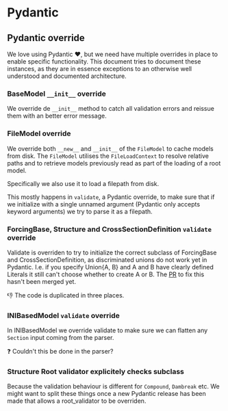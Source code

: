 # Pydantic

## Pydantic override
We love using Pydantic :heart:, but we need have multiple overrides in place to enable specific functionality.
This document tries to document these instances, as they are in essence exceptions to an otherwise
well understood and documented architecture.

### BaseModel `__init__` override
We override de `__init__` method to catch all validation errors and reissue them with an better error message.

### FileModel override
We override both `__new__` and `__init__` of the `FileModel` to cache models from disk.
The `FileModel` utilises the `FileLoadContext` to resolve relative paths and to retrieve
models previously read as part of the loading of a root model. 


Specifically we also use it to load a filepath from disk.

This mostly happens in `validate`, a Pydantic override, to make
sure that if we initialize with a single unnamed argument (Pydantic only accepts keyword arguments)
we try to parse it as a filepath.

### ForcingBase, Structure and CrossSectionDefinition `validate` override
Validate is overriden to try to initialize the correct subclass of ForcingBase and CrossSectionDefinition, as discriminated unions do not work yet in Pydantic. I.e. if you specify Union{A, B} and A and B have clearly defined Literals it still can't choose whether to create A or B. The [PR](https://github.com/samuelcolvin/pydantic/pull/2336) to fix this hasn't been merged yet.

:thumbsdown: The code is duplicated in three places.

### INIBasedModel `validate` override
In INIBasedModel we override validate to make sure we can flatten any `Section` input coming from the parser.

:question: Couldn't this be done in the parser?


### Structure Root validator explicitely checks subclass
Because the validation behaviour is different for `Compound`, `Dambreak` etc. We might want to split these things once a new Pydantic release has been made that allows a root_validator to be overriden.
